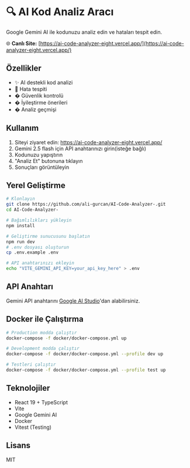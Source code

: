 # 🔍 AI Kod Analiz Aracı

Google Gemini AI ile kodunuzu analiz edin ve hataları tespit edin.

🌐 **Canlı Site:** [https://ai-code-analyzer-eight.vercel.app/](https://ai-code-analyzer-eight.vercel.app/)

## Özellikler

- ✨ AI destekli kod analizi
- 🐛 Hata tespiti
- � Güvenlik kontrolü  
- � İyileştirme önerileri
- � Analiz geçmişi

## Kullanım

1. Siteyi ziyaret edin: https://ai-code-analyzer-eight.vercel.app/
2. Gemini 2.5 flash için API anahtarınızı girin(isteğe bağlı)
3. Kodunuzu yapıştırın
4. "Analiz Et" butonuna tıklayın
5. Sonuçları görüntüleyin

## Yerel Geliştirme

```bash
# Klonlayın
git clone https://github.com/ali-gurcan/AI-Code-Analyzer-.git
cd AI-Code-Analyzer-

# Bağımlılıkları yükleyin
npm install

# Geliştirme sunucusunu başlatın
npm run dev
# .env dosyası oluşturun
cp .env.example .env

# API anahtarınızı ekleyin
echo "VITE_GEMINI_API_KEY=your_api_key_here" > .env
```

## API Anahtarı

Gemini API anahtarını [Google AI Studio](https://ai.google.dev/tutorials/setup)'dan alabilirsiniz.

## Docker ile Çalıştırma

```bash
# Production modda çalıştır
docker-compose -f docker/docker-compose.yml up

# Development modda çalıştır  
docker-compose -f docker/docker-compose.yml --profile dev up

# Testleri çalıştır
docker-compose -f docker/docker-compose.yml --profile test up
```

## Teknolojiler

- React 19 + TypeScript
- Vite
- Google Gemini AI
- Docker
- Vitest (Testing)

## Lisans

MIT

